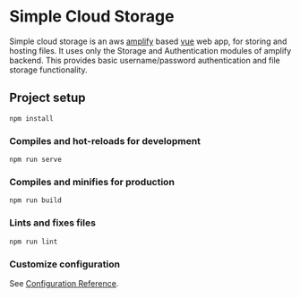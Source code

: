 # Simple Cloud Storage

Simple cloud storage is an aws [amplify](https://aws.amazon.com/amplify/) based [vue](https://vuejs.org/) web app, for storing and hosting files.
It uses only the Storage and Authentication modules of amplify backend. This provides basic username/password authentication and file storage functionality.


## Project setup
```
npm install
```

### Compiles and hot-reloads for development
```
npm run serve
```

### Compiles and minifies for production
```
npm run build
```

### Lints and fixes files
```
npm run lint
```

### Customize configuration
See [Configuration Reference](https://cli.vuejs.org/config/).
